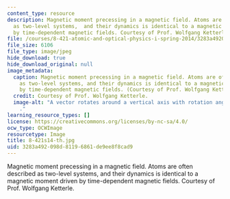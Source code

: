 ```yaml
---
content_type: resource
description: Magnetic moment precessing in a magnetic field. Atoms are often described
  as two-level systems,  and their dynamics is identical to a magnetic moment driven
  by time-dependent magnetic fields. Courtesy of Prof. Wolfgang Ketterle.
file: /courses/8-421-atomic-and-optical-physics-i-spring-2014/3283a492098d81196861de9ee8f8cad9_8-421s14-th.jpg
file_size: 6106
file_type: image/jpeg
hide_download: true
hide_download_original: null
image_metadata:
  caption: Magnetic moment precessing in a magnetic field. Atoms are often described
    as two-level systems, and their dynamics is identical to a magnetic moment driven
    by time-dependent magnetic fields. (Courtesy of Prof. Wolfgang Ketterle).
  credit: Courtesy of Prof. Wolfgang Ketterle.
  image-alt: "A vector rotates around a vertical axis with rotation angle of \u03B8\
    ."
learning_resource_types: []
license: https://creativecommons.org/licenses/by-nc-sa/4.0/
ocw_type: OCWImage
resourcetype: Image
title: 8-421s14-th.jpg
uid: 3283a492-098d-8119-6861-de9ee8f8cad9
---
```

Magnetic moment precessing in a magnetic field. Atoms are often described as two-level systems,  and their dynamics is identical to a magnetic moment driven by time-dependent magnetic fields. Courtesy of Prof. Wolfgang Ketterle.
